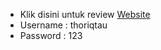 - Klik disini untuk review [Website](https://thoriqtau.pythonanywhere.com/)
- Username : thoriqtau
- Password : 123
